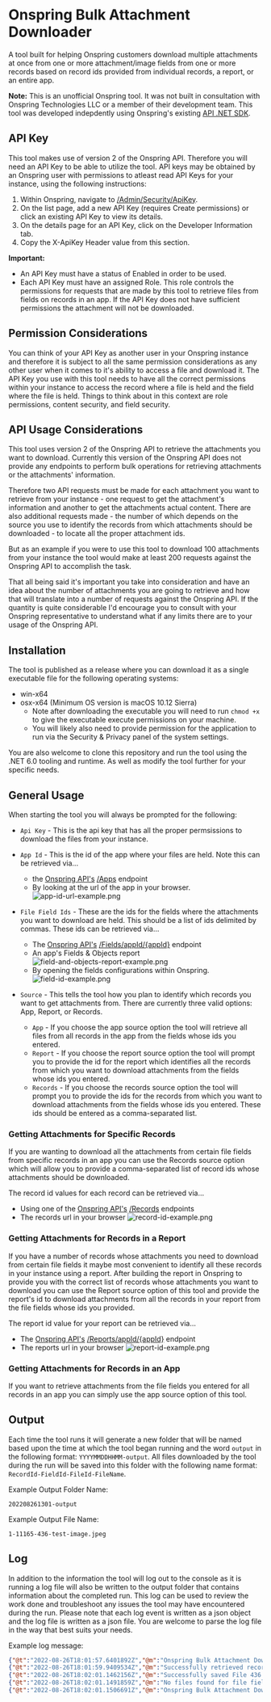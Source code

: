 # Onspring Bulk Attachment Downloader

A tool built for helping Onspring customers download multiple attachments at once from one or more attachment/image fields from one or more records based on record ids provided from individual records, a report, or an entire app.

**Note:**
This is an unofficial Onspring tool. It was not built in consultation with Onspring Technologies LLC or a member of their development team. This tool was developed indepdently using Onspring's existing [API .NET SDK](https://github.com/onspring-technologies/onspring-api-sdk).

## API Key

This tool makes use of version 2 of the Onspring API. Therefore you will need an API Key to be able to utilize the tool. API keys may be obtained by an Onspring user with permissions to atleast read API Keys for your instance, using the following instructions:

1. Within Onspring, navigate to [/Admin/Security/ApiKey](/Admin/Security/ApiKey).
2. On the list page, add a new API Key (requires Create permissions) or click an existing API Key to view its details.
3. On the details page for an API Key, click on the Developer Information tab.
4. Copy the X-ApiKey Header value from this section.

**Important:**

+ An API Key must have a status of Enabled in order to be used.
+ Each API Key must have an assigned Role. This role controls the permissions for requests that are made by this tool to retrieve files from fields on records in an app. If the API Key does not have sufficient permissions the attachment will not be downloaded.

## Permission Considerations

You can think of your API Key as another user in your Onspring instance and therefore it is subject to all the same permission considerations as any other user when it comes to it's ability to access a file and download it. The API Key you use with this tool needs to have all the correct permissions within your instance to access the record where a file is held and the field where the file is held. Things to think about in this context are role permissions, content security, and field security.

## API Usage Considerations

This tool uses version 2 of the Onspring API to retrieve the attachments you want to download. Currently this version of the Onspring API does not provide any endpoints to perform bulk operations for retrieving attachments or the attachments' information.

Therefore two API requests must be made for each attachment you want to retrieve from your instance - one request to get the attachment's information and another to get the attachments actual content. There are also additional requests made - the number of which depends on the source you use to identify the records from which attachments should be downloaded - to locate all the proper attachment ids.

But as an example if you were to use this tool to download 100 attachments from your instance the tool would make at least 200 requests against the Onspring API to accomplish the task.

That all being said it's important you take into consideration and have an idea about the number of attachments you are going to retrieve and how that will translate into a number of requests against the Onspring API. If the quantity is quite considerable I'd encourage you to consult with your Onspring representative to understand what if any limits there are to your usage of the Onspring API.

## Installation

The tool is published as a release where you can download it as a single executable file for the following operating systems:

+ win-x64
+ osx-x64 (Minimum OS version is macOS 10.12 Sierra)
  + Note after downloading the executable you will need to run `chmod +x` to give the executable execute permissions on your machine.
  + You will likely also need to provide permission for the application to run via the Security & Privacy panel of the system settings.

You are also welcome to clone this repository and run the tool using the .NET 6.0 tooling and runtime. As well as modify the tool further for your specific needs.

## General Usage

When starting the tool you will always be prompted for the following:

+ `Api Key` - This is the api key that has all the proper permsissions to download the files from your instance.
+ `App Id` - This is the id of the app where your files are held. Note this can be retrieved via...
  + the [Onspring API's](https://api.onspring.com/swagger/index.html) [/Apps](/Apps) endpoint
  + By looking at the url of the app in your browser.
  ![app-id-url-example.png](/READMEimages/app-id-url-example.png)

+ `File Field Ids` - These are the ids for the fields where the attachments you want to download are held. This should be a list of ids delimited by commas. These ids can be retrieved via...
  + The [Onspring API's](https://api.onspring.com/swagger/index.html) [/Fields/appId/{appId}](Fields/appId/{appId}) endpoint
  + An app's Fields & Objects report
  ![field-and-objects-report-example.png](/READMEimages/field-and-objects-report-example.png)
  + By opening the fields configurations within Onspring.
  ![field-id-example.png](/READMEimages/field-id-example.png)
+ `Source` - This tells the tool how you plan to identify which records you want to get attachments from. There are currently three valid options: App, Report, or Records.
  + `App` - If you choose the app source option the tool will retrieve all files from all records in the app from the fields whose ids you entered.
  + `Report` - If you choose the report source option the tool will prompt you to provide the id for the report which identifies all the records from which you want to download attachments from the fields whose ids you entered.
  + `Records` - If you choose the records source option the tool will prompt you to provide the ids for the records from which you want to download attachments from the fields whose ids you entered. These ids should be entered as a comma-separated list.

### Getting Attachments for Specific Records

If you are wanting to download all the attachments from certain file fields from specific records in an app you can use the Records source option which will allow you to provide a comma-separated list of record ids whose attachments should be downloaded.

The record id values for each record can be retrieved via...

+ Using one of the [Onspring API's](https://api.onspring.com/swagger/index.html) [/Records](/Records) endpoints
+ The records url in your browser
![record-id-example.png](/READMEimages/record-id-example.png)

### Getting Attachments for Records in a Report

If you have a number of records whose attachments you need to download from certain file fields it maybe most convenient to identify all these records in your instance using a report. After building the report in Onspring to provide you with the correct list of records whose attachments you want to download you can use the Report source option of this tool and provide the report's id to download attachments from all the records in your report from the file fields whose ids you provided.

The report id value for your report can be retrieved via...

+ The [Onspring API's](https://api.onspring.com/swagger/index.html) [/Reports/appId/{appId}](/Reports/appId/{appId}) endpoint
+ The reports url in your browser
![report-id-example.png](/READMEimages/report-id-example.png)

### Getting Attachments for Records in an App

If you want to retrieve attachments from the file fields you entered for all records in an app you can simply use the app source option of this tool.

## Output

Each time the tool runs it will generate a new folder that will be named based upon the time at which the tool began running and the word `output` in the following format: `YYYYMMDDHHMM-output`. All files downloaded by the tool during the run will be saved into this folder with the following name format: `RecordId-FieldId-FileId-FileName`.

Example Output Folder Name:

```text
202208261301-output
```

Example Output File Name:

```text
1-11165-436-test-image.jpeg
```

## Log

In addition to the information the tool will log out to the console as it is running a log file will also be written to the output folder that contains information about the completed run. This log can be used to review the work done and troubleshoot any issues the tool may have encountered during the run. Please note that each log event is written as a json object and the log file is written as a json file. You are welcome to parse the log file in the way that best suits your needs.

Example log message:

```json
{"@t":"2022-08-26T18:01:57.6401892Z","@m":"Onspring Bulk Attachment Downloader Started","@i":"40a2ce5d"}
{"@t":"2022-08-26T18:01:59.9409534Z","@m":"Successfully retrieved records. (page 1 of 1)","@i":"75af1e67","currentPage":1,"totalPages":1}
{"@t":"2022-08-26T18:02:01.1462156Z","@m":"Successfully saved File 436 for Field 11165 for Record 1.","@i":"51b92921","FileId":436,"FieldId":11165,"RecordId":1}
{"@t":"2022-08-26T18:02:01.1491859Z","@m":"No files found for file fields entered for Record 105.","@i":"8f21e38e","recordId":105}
{"@t":"2022-08-26T18:02:01.1506691Z","@m":"Onspring Bulk Attachment Downloader Finished","@i":"7749a17a"}

```
